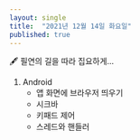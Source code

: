 ```yaml
---
layout: single
title:  "2021년 12월 14일 화요일"
published: true
---
```


🖋️ 필연의 길을 따라 집요하게...



1. Android
   - 앱 화면에 브라우저 띄우기
   - 시크바
   - 키패드 제어
   - 스레드와 핸들러



